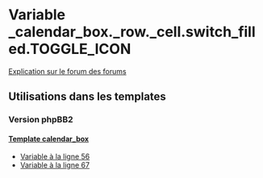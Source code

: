 # Variable _calendar_box._row._cell.switch_filled.TOGGLE_ICON
[Explication sur le forum des forums](http://forum.forumactif.com/t294113-listing-des-variables#_calendar_box._row._cell.switch_filled.TOGGLE_ICON)
## Utilisations dans les templates
### Version phpBB2
#### [Template calendar_box](subsilver/calendar_box.md)
* [Variable à la ligne 56](../subsilver/calendar_box.tpl#L56)
* [Variable à la ligne 67](../subsilver/calendar_box.tpl#L67)